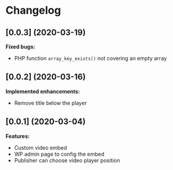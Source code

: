 # Changelog

## [0.0.3] (2020-03-19)

**Fixed bugs:**
- PHP function `array_key_exists()` not covering an empty array


## [0.0.2] (2020-03-16)

**Implemented enhancements:**
- Remove title below the player


## [0.0.1] (2020-03-04)

**Features:**
- Custom video embed
- WP admin page to config the embed
- Publisher can choose video player position
